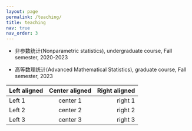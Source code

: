 ```yaml
---
layout: page
permalink: /teaching/
title: teaching
nav: true
nav_order: 3
---
```


- 非参数统计(Nonparametric statistics), undergraduate course, Fall semester, 2020-2023

- 高等数理统计(Advanced Mathematical Statistics), graduate course, Fall semester, 2023



| Left aligned | Center aligned | Right aligned |
| :----------- | :------------: | ------------: |
| Left 1       |    center 1    |       right 1 |
| Left 2       |    center 2    |       right 2 |
| Left 3       |    center 3    |       right 3 |

